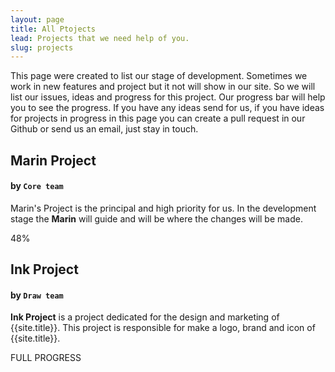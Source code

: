 ```yaml
---
layout: page
title: All Ptojects
lead: Projects that we need help of you.
slug: projects
---
```


This page were created to list our stage of development. Sometimes we work in new features and project but
it not will show in our site. So we will list our issues, ideas and progress for this project. Our progress bar
will help you to see the progress. If you have any ideas send for us, if you have ideas for projects in progress in this page you can create a pull request in our Github or send us an email, just stay in touch.

## Marin Project
#### by <code>Core team</code>

Marin's Project is the principal and high priority for us. In the development stage the <strong>Marin</strong> will guide and will be where the changes will be made.

<div class="progress">
<div class="progress-bar progress-bar-info" role="progressbar" aria-valuenow="20" aria-valuemin="0" aria-valuemax="100" style="width: 48%;"> 48%        
</div>
</div> <!-- Marin Project -->


## Ink Project
#### by <code>Draw team</code>

<strong>Ink Project</strong> is a project dedicated for the design and marketing of {{site.title}}. This project is responsible for make a logo, brand and icon of {{site.title}}.

<div class="progress">
<div class="progress-bar progress-bar-success progress-bar" role="progressbar" aria-valuenow="2" aria-valuemin="0" aria-valuemax="100" style="width:100%;"> FULL PROGRESS
</div>
</div>
